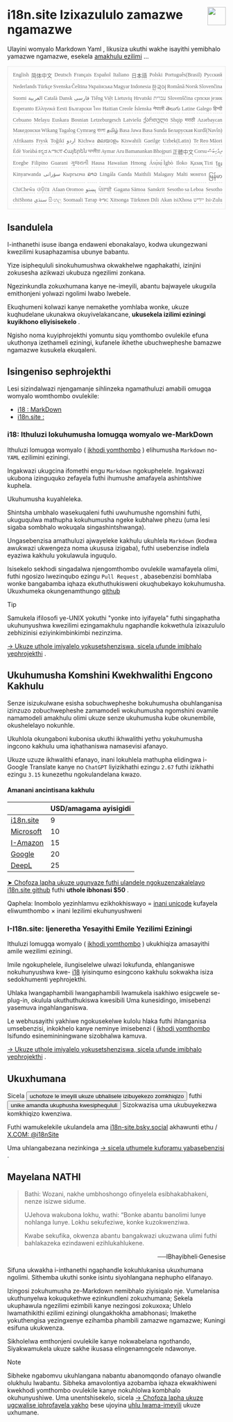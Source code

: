 <h1 style="display:flex;justify-content:space-between">i18n.site Izixazululo zamazwe ngamazwe<img src="//p.3ti.site/logo.svg" style="user-select:none;margin-top:-1px;width:42px"></h1>

Ulayini womyalo Markdown Yaml , likusiza ukuthi wakhe isayithi yemibhalo yamazwe ngamazwe, esekela [amakhulu ezilimi](/i18/LANG_CODE) ...

<pre class="langli" style="display:flex;flex-wrap:wrap;background:transparent;border:1px solid #eee;font-size:12px;box-shadow:0 0 3px inset #eee;padding:12px 5px 4px 12px;justify-content:space-between;"><style>pre.langli i{font-weight:300;font-family:s;margin-right:2px;margin-bottom:8px;font-style:normal;color:#666;border-bottom:1px dashed #ccc;}</style><i>English</i><i>简体中文</i><i>Deutsch</i><i>Français</i><i>Español</i><i>Italiano</i><i>日本語</i><i>Polski</i><i>Português(Brasil)</i><i>Русский</i><i>Nederlands</i><i>Türkçe</i><i>Svenska</i><i>Čeština</i><i>Українська</i><i>Magyar</i><i>Indonesia</i><i>한국어</i><i>Română</i><i>Norsk</i><i>Slovenčina</i><i>Suomi</i><i>العربية</i><i>Català</i><i>Dansk</i><i>فارسی</i><i>Tiếng Việt</i><i>Lietuvių</i><i>Hrvatski</i><i>עברית</i><i>Slovenščina</i><i>српски језик</i><i>Esperanto</i><i>Ελληνικά</i><i>Eesti</i><i>Български</i><i>ไทย</i><i>Haitian Creole</i><i>Íslenska</i><i>नेपाली</i><i>తెలుగు</i><i>Latine</i><i>Galego</i><i>हिन्दी</i><i>Cebuano</i><i>Melayu</i><i>Euskara</i><i>Bosnian</i><i>Letzeburgesch</i><i>Latviešu</i><i>ქართული</i><i>Shqip</i><i>मराठी</i><i>Azərbaycan</i><i>Македонски</i><i>Wikang Tagalog</i><i>Cymraeg</i><i>বাংলা</i><i>தமிழ்</i><i>Basa Jawa</i><i>Basa Sunda</i><i>Беларуская</i><i>Kurdî(Navîn)</i><i>Afrikaans</i><i>Frysk</i><i>Toğikī</i><i>اردو</i><i>Kichwa</i><i>മലയാളം</i><i>Kiswahili</i><i>Gaeilge</i><i>Uzbek(Latin)</i><i>Te Reo Māori</i><i>Èdè Yorùbá</i><i>ಕನ್ನಡ</i><i>አማርኛ</i><i>Հայերեն</i><i>অসমীয়া</i><i>Aymar Aru</i><i>Bamanankan</i><i>Bhojpuri</i><i>正體中文</i><i>Corsu</i><i>ދިވެހިބަސް</i><i>Eʋegbe</i><i>Filipino</i><i>Guarani</i><i>ગુજરાતી</i><i>Hausa</i><i>Hawaiian</i><i>Hmong</i><i>Ásụ̀sụ́ Ìgbò</i><i>Iloko</i><i>Қазақ Тілі</i><i>ខ្មែរ</i><i>Kinyarwanda</i><i>سۆرانی</i><i>Кыргызча</i><i>ລາວ</i><i>Lingála</i><i>Ganda</i><i>Maithili</i><i>Malagasy</i><i>Malti</i><i>монгол</i><i>မြန်မာ</i><i>ChiCheŵa</i><i>ଓଡ଼ିଆ</i><i>Afaan Oromoo</i><i>پښتو</i><i>ਪੰਜਾਬੀ</i><i>Gagana Sāmoa</i><i>Sanskrit</i><i>Sesotho sa Leboa</i><i>Sesotho</i><i>chiShona</i><i>سنڌي</i><i>සිංහල</i><i>Soomaali</i><i>Татар</i><i>ትግር</i><i>Xitsonga</i><i>Türkmen Dili</i><i>Akan</i><i>isiXhosa</i><i>ייִדיש</i><i>Isi-Zulu</i></pre>

## Isandulela

I-inthanethi isuse ibanga endaweni ebonakalayo, kodwa ukungezwani kwezilimi kusaphazamisa ubunye babantu.

Yize isiphequluli sinokuhumushwa okwakhelwe ngaphakathi, izinjini zokusesha azikwazi ukubuza ngezilimi zonkana.

Ngezinkundla zokuxhumana kanye ne-imeyili, abantu bajwayele ukugxila emithonjeni yolwazi ngolimi lwabo lwebele.

Ekuqhumeni kolwazi kanye nemakethe yomhlaba wonke, ukuze kuqhudelane ukunakwa okuyivelakancane, **ukusekela izilimi eziningi kuyikhono eliyisisekelo** .

Ngisho noma kuyiphrojekthi yomuntu siqu yomthombo ovulekile efuna ukuthonya izethameli eziningi, kufanele ikhethe ubuchwepheshe bamazwe ngamazwe kusukela ekuqaleni.

## <a rel=id href="#project" id="project"></a> Isingeniso sephrojekthi

Lesi sizindalwazi njengamanje sihlinzeka ngamathuluzi amabili omugqa womyalo womthombo ovulekile:

* [i18 : MarkDown](/i18/feature)
* [i18n.site :](/i18n.site)

### <a rel=id href="#i18" id="i18"></a> i18: Ithuluzi lokuhumusha lomugqa womyalo we-MarkDown

Ithuluzi lomugqa womyalo ( [ikhodi yomthombo](https://github.com/i18n-site/rust/tree/main/i18) ) elihumusha `Markdown` no- `YAML` ezilimini eziningi.

Ingakwazi ukugcina ifomethi engu `Markdown` ngokuphelele. Ingakwazi ukubona izinguquko zefayela futhi ihumushe amafayela ashintshiwe kuphela.

Ukuhumusha kuyahleleka.

Shintsha umbhalo wasekuqaleni futhi uwuhumushe ngomshini futhi, ukuguqulwa mathupha kokuhumusha ngeke kubhalwe phezu (uma lesi sigaba sombhalo wokuqala singashintshwanga).

Ungasebenzisa amathuluzi ajwayeleke kakhulu ukuhlela `Markdown` (kodwa awukwazi ukwengeza noma ukususa izigaba), futhi usebenzise indlela eyaziwa kakhulu yokulawula inguqulo.

Isisekelo sekhodi singadalwa njengomthombo ovulekile wamafayela olimi, futhi ngosizo lwezinqubo ezingu `Pull Request` , abasebenzisi bomhlaba wonke bangabamba iqhaza ekuthuthukisweni okuqhubekayo kokuhumusha. Ukuxhumeka okungenamthungo [github](//github.com)

> [!TIP]
> Samukela ifilosofi ye-UNIX yokuthi "yonke into iyifayela" futhi singaphatha ukuhunyushwa kwezilimi ezingamakhulu ngaphandle kokwethula izixazululo zebhizinisi eziyinkimbinkimbi nezinzima.

[→ Ukuze uthole imiyalelo yokusetshenziswa, sicela ufunde imibhalo yephrojekthi](/i18) .

## Ukuhumusha Komshini Kwekhwalithi Engcono Kakhulu

Senze isizukulwane esisha sobuchwepheshe bokuhumusha obuhlanganisa izinzuzo zobuchwepheshe zamamodeli wokuhumusha ngomshini ovamile namamodeli amakhulu olimi ukuze senze ukuhumusha kube okunembile, okushelelayo nokunhle.

Ukuhlola okungaboni kubonisa ukuthi ikhwalithi yethu yokuhumusha ingcono kakhulu uma iqhathaniswa namasevisi afanayo.

Ukuze uzuze ikhwalithi efanayo, inani lokuhlela mathupha elidingwa i-Google Translate kanye no `ChatGPT` liyizikhathi ezingu `2.67` futhi izikhathi ezingu `3.15` kunezethu ngokulandelana kwazo.

#### <a rel=id href="#price" id="price"></a> Amanani ancintisana kakhulu

|                                                                                   | USD/amagama ayisigidi |
| --------------------------------------------------------------------------------- | ------------- |
| [i18n.site](https://i18n.site)                                                    | 9             |
| [Microsoft](https://azure.microsoft.com/pricing/details/cognitive-services/translator) | 10            |
| [I-Amazon](https://aws.amazon.com/translate/pricing)                                | 15            |
| [Google](https://cloud.google.com/translate/pricing)                                | 20            |
| [DeepL](https://www.deepl.com/zh/pro#developer)                                  | 25            |

[➤ Chofoza lapha ukuze ugunyaze futhi ulandele ngokuzenzakalelayo i18n.site github](https://github.com/login/oauth/authorize?client_id=Ov23liuGAmK0plc9FgB3&amp;scope=user:email,user:follow,public_repo) futhi **uthole ibhonasi $50** .

Qaphela: Inombolo yezinhlamvu ezikhokhiswayo = [inani unicode](https://en.wikipedia.org/wiki/Unicode) kufayela eliwumthombo × inani lezilimi ekuhunyushweni

### I-I18n.site: Ijeneretha Yesayithi Emile Yezilimi Eziningi

Ithuluzi lomugqa womyalo ( [ikhodi yomthombo](https://github.com/i18n-site/rust/tree/main/i18n-site) ) ukukhiqiza amasayithi amile wezilimi eziningi.

Imile ngokuphelele, ilungiselelwe ulwazi lokufunda, ehlanganiswe nokuhunyushwa kwe- [i18](#i18) iyisinqumo esingcono kakhulu sokwakha isiza sedokhumenti yephrojekthi.

Uhlaka lwangaphambili lwangaphambili lwamukela isakhiwo esigcwele se-plug-in, okulula ukuthuthukiswa kwesibili Uma kunesidingo, imisebenzi yasemuva ingahlanganiswa.

Le webhusayithi yakhiwe ngokusekelwe kulolu hlaka futhi ihlanganisa umsebenzisi, inkokhelo kanye neminye imisebenzi ( [ikhodi yomthombo](/i18n.site/c/src) Isifundo esinemininingwane sizobhalwa kamuva.

[→ Ukuze uthole imiyalelo yokusetshenziswa, sicela ufunde imibhalo yephrojekthi](/i18n.site) .

## Ukuxhumana

Sicela <button onclick="mailsub()">uchofoze le imeyili ukuze ubhalisele izibuyekezo zomkhiqizo</button> futhi <button onclick="webpush()">unike amandla ukuphusha kwesiphequluli</button> Sizokwazisa uma ukubuyekezwa komkhiqizo kwenziwa.

Futhi wamukelekile ukulandela ama [i18n-site.bsky.social](https://bsky.app/profile/i18n-site.bsky.social) akhawunti ethu / [X.COM: @i18nSite](https://x.com/i18nSite)

Uma uhlangabezana nezinkinga [→ sicela uthumele kuforamu yabasebenzisi](https://groups.google.com/u/1/g/i18n) .

## Mayelana NATHI

> Bathi: Wozani, nakhe umbhoshongo ofinyelela esibhakabhakeni, nenze isizwe sidume.
>
> UJehova wakubona lokhu, wathi: “Bonke abantu banolimi lunye nohlanga lunye. Lokhu sekufeziwe, konke kuzokwenziwa.
>
> Kwabe sekufika, okwenza abantu bangakwazi ukuzwana ulimi futhi bahlakazeka ezindaweni ezihlukahlukene.

<p style="text-align:right">──IBhayibheli·Genesise</p>

Sifuna ukwakha i-inthanethi ngaphandle kokuhlukanisa ukuxhumana ngolimi.
Sithemba ukuthi sonke isintu siyohlangana nephupho elifanayo.

Izingosi zokuhumusha ze-Markdown nemibhalo ziyisiqalo nje.
Vumelanisa ukuthunyelwa kokuqukethwe ezinkundleni zokuxhumana;
Sekela ukuphawula ngezilimi ezimbili kanye nezingosi zokuxoxa;
Uhlelo lwamathikithi ezilimi eziningi olungakhokha amabhonasi;
Imakethe yokuthengisa yezingxenye ezihamba phambili zamazwe ngamazwe;
Kuningi esifuna ukukwenza.

Sikholelwa emthonjeni ovulekile kanye nokwabelana ngothando,
Siyakwamukela ukuze sakhe ikusasa elingenamngcele ndawonye.

> [!NOTE]
> Sibheke ngabomvu ukuhlangana nabantu abanomqondo ofanayo olwandle olukhulu lwabantu.
> Sibheka amavolontiya azobamba iqhaza ekwakhiweni kwekhodi yomthombo ovulekile kanye nokuhlolwa kombhalo okuhunyushiwe.
> Uma unentshisekelo, sicela [→ Chofoza lapha ukuze ugcwalise iphrofayela yakho](https://ggl.link/i18n) bese ujoyina [uhlu lwama-imeyili](https://groups.google.com/u/2/g/i18n-site) ukuze uxhumane.